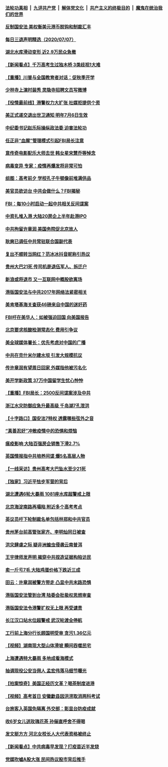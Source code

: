 ####  [法轮功真相](../../../../basic/blob/master/README.md?t=07081302) &nbsp;|&nbsp; [九评共产党](../../../../9ping.md/blob/master/README.md?t=07081302) &nbsp;|&nbsp; [解体党文化](../../../../jtdwh.md/blob/master/README.md?t=07081302)  &nbsp;|&nbsp; [共产主义的终极目的](../../../../gczydzjmd.md/blob/master/README.md?t=07081302) &nbsp;|&nbsp; [魔鬼在统治我们的世界](../../../../mgztzwmdsj.md/blob/master/README.md?t=07081302) 

#### [反制国安法 美权衡美元港币脱钩和制裁汇丰](../pages/nsc413/n12240249.md?t=07081302) 

#### [每日三退声明精选（2020/07/07）](../pages/nsc413/n12240267.md?t=07081302) 

#### [湖北水库滑动变形 近2.9万民众急撤](../pages/nsc413/n12240201.md?t=07081302) 

#### [【新闻看点】千万高考生过独木桥 3类歧视1大难](../pages/nsc413/n12239936.md?t=07081302) 

#### [【重播】川普与全国教育者对话：促秋季开学](../pages/nsc413/n12239239.md?t=07081302) 

#### [少林寺上演时装秀 灵隐寺招聘文员写微博](../pages/nsc413/n12239909.md?t=07081302) 

#### [【役情最前线】港警权力大扩张 社媒拒提供个资](../pages/nsc413/n12239981.md?t=07081302) 

#### [美正式递交退出世卫通知 明年7月6日生效](../pages/nsc413/n12239902.md?t=07081302) 

#### [中纪委书记赵乐际操纵政法委 迫害法轮功](../pages/nsc413/n12238617.md?t=07081302) 

#### [任正非“血腥”管理模式引起FBI局长注意](../pages/nsc413/n12239966.md?t=07081302) 

#### [意传奇电影配乐大师去世 韩女星宋慧乔等悼念](../pages/nsc413/n12239670.md?t=07081302) 

#### [病毒变异 专家：疫情再爆发将非常可怕](../pages/nsc413/n12239876.md?t=07081302) 

#### [组图：高考前夕 学校孔子牛顿像前堆满供品](../pages/nsc413/n12239849.md?t=07081302) 

#### [美官员欲访台 中共会做什么？FBI揭秘](../pages/nsc413/n12239406.md?t=07081302) 

#### [FBI：每10小时启动一起中共相关反间谍案](../pages/nsc413/n12239799.md?t=07081302) 

#### [中资扎堆入港 大陆20房企上半年赴港IPO](../pages/nsc413/n12239663.md?t=07081302) 

#### [中共拘留许章润 美国务院促北京放人](../pages/nsc413/n12239669.md?t=07081302) 

#### [耿爽已调任中共常驻联合国副代表](../pages/nsc413/n12239664.md?t=07081302) 

#### [复出不顺转当网红？范冰冰抖音昵称引热议](../pages/nsc413/n12239433.md?t=07081302) 

#### [贵州大巴21死 传司机是退伍军人、拆迁户](../pages/nsc413/n12239553.md?t=07081302) 

#### [新浪或将退市 又一互联网中概股欲离场](../pages/nsc413/n12239307.md?t=07081302) 

#### [港版国安法与中共2017年网络法紧密相关](../pages/nsc413/n12239427.md?t=07081302) 

#### [美肯塔基海关查获46磅来自中国的迷奸药](../pages/nsc413/n12237466.md?t=07081302) 

#### [FBI吁在美华人：如被强迫回国 向美国报告](../pages/nsc413/n12239450.md?t=07081302) 

#### [北京要求核酸检测常态化 费用引争议](../pages/nsc413/n12239422.md?t=07081302) 

#### [美全球媒体署长：优先考虑对中国的广播](../pages/nsc413/n12239365.md?t=07081302) 

#### [中共在克什米尔建水坝 引发大规模抗议](../pages/nsc413/n12239209.md?t=07081302) 

#### [传许章润有望周日回家 外媒指他被污名化](../pages/nsc413/n12239196.md?t=07081302) 

#### [美开学新政策 37万中国留学生忧心忡忡](../pages/nsc413/n12239233.md?t=07081302) 

#### [【重播】FBI局长：2500反间谍案涉及中共](../pages/nsc413/n12236620.md?t=07081302) 

#### [浙江水灾防御应急升最高级 千岛湖7孔泄洪](../pages/nsc413/n12238419.md?t=07081302) 


#### [【十字路口】国安法7特权 透露哪些弦外之音](../pages/nsc413/n12237770.md?t=07081302) 

#### [“真善忍好”冲散疫情中的恐惧和烦恼](../pages/nsc413/n12236041.md?t=07081302) 

#### [瘟疫影响 大陆百强房企销售下滑2.7%](../pages/nsc413/n12237724.md?t=07081302) 

#### [英国情报指中共培养间谍 爆5名高层人物](../pages/nsc413/n12238557.md?t=07081302) 

#### [【一线采访】贵州高考大巴坠水至少21死](../pages/nsc413/n12238373.md?t=07081302) 

#### [【独家】习近平怯步军营的背后](../pages/nsc413/n12231462.md?t=07081302) 

#### [湖北遭遇6轮大暴雨 1081座水库超警戒上限](../pages/nsc413/n12238525.md?t=07081302) 

#### [北京海淀南路再塌陷 附近多个高考考点](../pages/nsc413/n12238820.md?t=07081302) 

#### [英议员吁下轮制裁名单包括林郑和中共官员](../pages/nsc413/n12238655.md?t=07081302) 

#### [贵州茅台前高管张家齐、李明灿同日被查](../pages/nsc413/n12238677.md?t=07081302) 

#### [洪灾肆虐之际 疑非洲蝗虫侵袭云南普洱](../pages/nsc413/n12238523.md?t=07081302) 

#### [王宇律师发声明 揭穿中共捏造证据构陷访民](../pages/nsc413/n12238423.md?t=07081302) 

#### [卖一斤亏7毛 大陆鸡蛋价格下跌近三成](../pages/nsc413/n12238144.md?t=07081302) 

#### [田云：许章润被警方带走 凸显中共末路恐惧](../pages/nsc413/n12237738.md?t=07081302) 

#### [港版国安法管到台湾 陆委会批极权思想审查](../pages/nsc413/n12237824.md?t=07081302) 

#### [港版国安法令港警扩权无上限 再受谴责](../pages/nsc413/n12238249.md?t=07081302) 

#### [长江汉口站水位超警戒 武汉轮渡全停航](../pages/nsc413/n12238034.md?t=07081302) 

#### [工行前上海分行长顾国明受审 贪污1.36亿元](../pages/nsc413/n12238413.md?t=07081302) 

#### [【视频】湖南现大型山体滑坡 瞬间吞噬民宅](../pages/nsc413/n12238326.md?t=07081302) 

#### [上海遭遇特大暴雨 多地成看海模式](../pages/nsc413/n12238005.md?t=07081302) 

#### [抽调现役公安当佣人 孟宏伟落马细节曝光](../pages/nsc413/n12238142.md?t=07081302) 

#### [【拍案惊奇】美国正经历文革？喝茶制度进港](../pages/nsc413/n12237638.md?t=07081302) 

#### [【视频】高考首日 安徽歙县因洪涝取消两科考试](../pages/nsc413/n12237952.md?t=07081302) 

#### [台旅客入英国免隔离 外交部：彰显台防疫成就](../pages/nsc413/n12237834.md?t=07081302) 

#### [收6岁女儿送玫瑰花茶 孙俪直呼舍不得喝](../pages/nsc413/n12237412.md?t=07081302) 

#### [发文挺方方 河北女校长人大代表资格被终止](../pages/nsc413/n12237719.md?t=07081302) 

#### [【新闻看点】中共病毒早发现？打疫苗近半发烧](../pages/nsc413/n12237234.md?t=07081302) 

#### [党媒吹嘘A股大涨 民间热议股市背后推手](../pages/nsc413/n12237384.md?t=07081302) 

